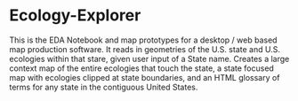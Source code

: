 # Ecology-Explorer
This is the EDA Notebook and map prototypes for a desktop / web based map production software. It reads in geometries of the U.S. state and U.S. ecologies within that stare, given user input of a State name. Creates a large context map of the entire ecologies that touch the state, a state focused map with ecologies clipped at state boundaries, and an HTML glossary of terms for any state in the contiguous United States.
